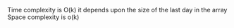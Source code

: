 Time complexity is O(k) it depends upon the size of the last day in the array
Space complexity is o(k)